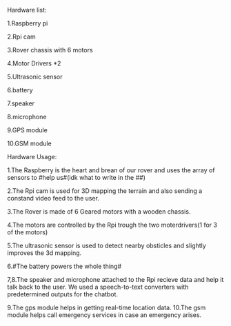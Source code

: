 Hardware list:
 
 1.Raspberry pi
 
 2.Rpi cam
 
 3.Rover chassis with 6 motors
 
 4.Motor Drivers *2
 
 5.Ultrasonic sensor
 
 6.battery
 
 7.speaker
 
 8.microphone
 
 9.GPS module
 
 10.GSM module
 
 
 Hardware Usage:
  
  1.The Raspberry is the heart and brean of our rover and uses the array of sensors to #help us#(idk what to write in the ##)
  
  2.The Rpi cam is used for 3D mapping the terrain and also sending a constand video feed to the user.
  
  3.The Rover is made of 6 Geared motors with a wooden chassis.
  
  4.The motors are controlled by the Rpi trough the two moterdrivers(1 for 3 of the motors)
  
  5.The ultrasonic sensor is used to detect nearby obsticles and slightly improves the 3d mapping.
  
  6.#The battery powers the whole thing#
  
  7,8.The speaker and microphone attached to the Rpi recieve data and help it talk back to the user. We used a speech-to-text converters with predetermined outputs for the chatbot.
  
  9.The gps module helps in getting real-time location data.
  10.The gsm module helps call emergency services in case an emergency arises.
